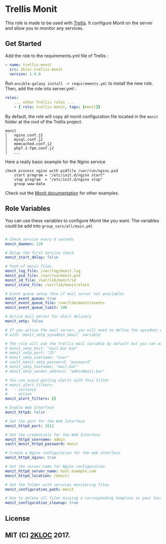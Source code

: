 Trellis Monit
=========

This role is made to be used with [Trellis](https://roots.io/trellis/).
It configure Monit on the server and allow you to monitor any services.


Get Started
----------------
Add the role to the requirements.yml file of Trellis :
```yaml
- name: trellis-monit
  src: 2kloc.trellis-monit
  version: 1.0.0
```

Run `ansible-galaxy install -r requirements.yml` to install the new role.<br>
Then, add the role into server.yml :
```yaml
roles:
    ... other Trellis roles ...
    - { role: trellis-monit, tags: [monit]}
```

By default, the role will copy all monit configuration file located in the
`monit` folder at the root of the Trellis project.

```
monit
│   nginx.conf.j2
│   mysql.conf.j2
│   memcached.conf.j2
│   php7.1-fpm.conf.j2
│   ...
```

Here a really basic example for the Nginx service
```
check process nginx with pidfile /var/run/nginx.pid
    start program = "/etc/init.d/nginx start"
    stop program  = "/etc/init.d/nginx stop"
    group www-data
```
Check out the [Monit documentation](https://mmonit.com/wiki/Monit/ConfigurationExamples) for other examples.

Role Variables
--------------
You can use these variables to configure Monit like you want.
The variables could be add into `group_vars/all/main.yml`

```yaml

# Check service every X seconds
monit_daemon: 120

# Delay the first service check
monit_start_delay: false

# Path of monit files
monit_log_file: /var/log/monit.log
monit_pid_file: /var/run/monit.pid
monit_id_file: /var/lib/monit/id
monit_state_file: /var/lib/monit/state

# Event queue setup (Use if mail server not available)
monit_event_queue: true
monit_event_queue_file: /var/lib/monit/events
monit_event_queue_limit: 100

# Active mail server for alert delivery
monit_smtp: false

# If you active the mail server, you will need to define the sysadmin email
# with `monit_smtp_sysadmin_email` variable

# The role will use the Trellis mail variable by default but you can overwrite it
# monit_smtp_host: "mail.bar.baz"
# monit_smtp_port: "25"
# monit_smtp_username: "user"
# vault_monit_smtp_password: "password"
# monit_smtp_hostname: "mail.bar"
# monit_smtp_sender_address: "admin@mail.bar"

# You can avoid getting alerts with this filter
# monit_alert_filters:
#   - instance
#   - action
monit_alert_filters: []

# Enable Web Interface
monit_httpd: false

# Set the port for the Web Interface
monit_httpd_port: 2812

# Set the credentiels for the Web Interface
monit_httpd_username: admin
vault_monit_httpd_password: monit

# Create a Nginx configuration for the web interface
monit_httpd_nginx: true

# Set the server_name for Nginx configuration
monit_httpd_server_name: host.example.com
monit_httpd_location: /monit/

# Set the folder with services monitoring files
monit_configuration_path: monit

# Use to delete all files missing a corresponding template in your local machine's
monit_configuration_cleanup: true
```

License
-------

MIT
(C) [2KLOC](https://github.com/2kloc) 2017.
------------------
